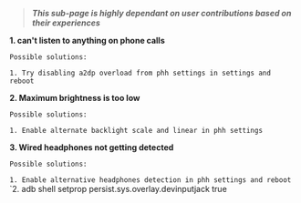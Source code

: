 > ***This sub-page is highly dependant on user contributions based on their experiences***

**1. can't listen to anything on phone calls**

`Possible solutions:`

`1. Try disabling a2dp overload from phh settings in settings and reboot `

**2. Maximum brightness is too low**

`Possible solutions:`

`1. Enable alternate backlight scale and linear in phh settings`

**3. Wired headphones not getting detected**

`Possible solutions:`

`1. Enable alternative headphones detection in phh settings and reboot`
`2. adb shell setprop persist.sys.overlay.devinputjack true